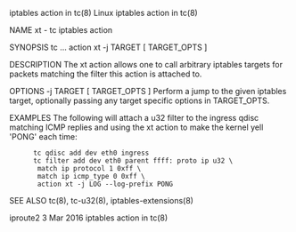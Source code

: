 iptables action in tc(8)						     Linux						      iptables action in tc(8)

NAME
       xt - tc iptables action

SYNOPSIS
       tc ... action xt -j TARGET [ TARGET_OPTS ]

DESCRIPTION
       The xt action allows one to call arbitrary iptables targets for packets matching the filter this action is attached to.

OPTIONS
       -j TARGET [ TARGET_OPTS ]
	      Perform a jump to the given iptables target, optionally passing any target specific options in TARGET_OPTS.

EXAMPLES
       The following will attach a u32 filter to the ingress qdisc matching ICMP replies and using the xt action to make the kernel yell 'PONG' each time:

	      tc qdisc add dev eth0 ingress
	      tc filter add dev eth0 parent ffff: proto ip u32 \
		   match ip protocol 1 0xff \
		   match ip icmp_type 0 0xff \
		   action xt -j LOG --log-prefix PONG

SEE ALSO
       tc(8), tc-u32(8), iptables-extensions(8)

iproute2								  3 Mar 2016						      iptables action in tc(8)
